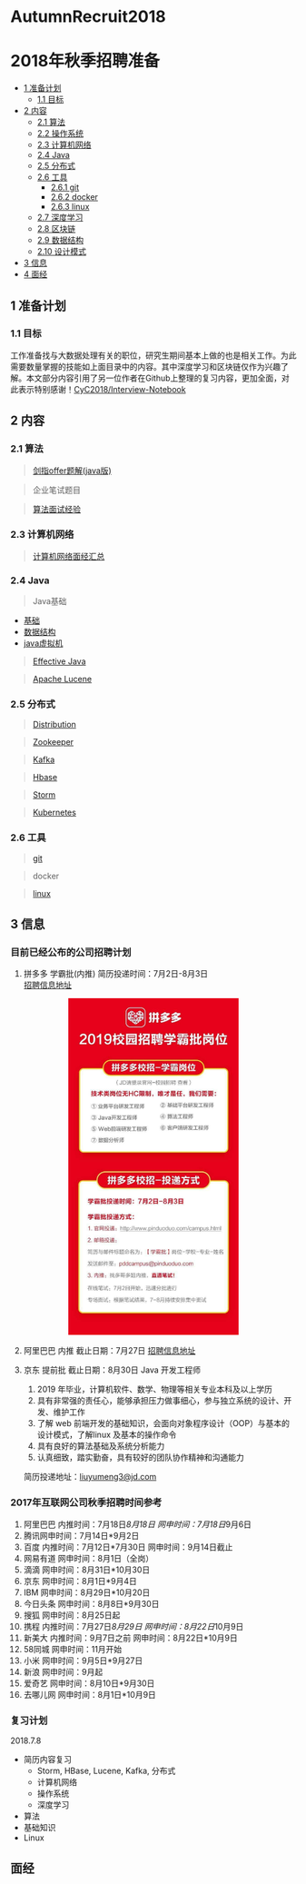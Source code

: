 # AutumnRecruit2018
# 2018年秋季招聘准备

* [1 准备计划](#1)
    * [1.1 目标](#1.1)
* [2 内容](#2内容)
    * [2.1 算法](#2.1)
    * [2.2 操作系统](#2.2)
    * [2.3 计算机网络](#2.3)
    * [2.4 Java](#2.4)
    * [2.5 分布式](#2.5)
    * [2.6 工具](#2.6)
        * [2.6.1 git](#2.6.1)
        * [2.6.2 docker](#2.6.2)  
        * [2.6.3 linux](#2.6.3)
    * [2.7 深度学习](#2.7)
    * [2.8 区块链](#2.8)
    * [2.9 数据结构](#2.9)
    * [2.10 设计模式](#2.10)
* [3 信息](#3)
* [4 面经](articles/interview.md)

## 1 准备计划
### 1.1 目标
工作准备找与大数据处理有关的职位，研究生期间基本上做的也是相关工作。为此需要数量掌握的技能如上面目录中的内容。其中深度学习和区块链仅作为兴趣了解。本文部分内容引用了另一位作者在Github上整理的复习内容，更加全面，对此表示特别感谢！[CyC2018/Interview-Notebook](https://github.com/CyC2018/Interview-Notebook)

## 2 内容
### 2.1 算法
> [剑指offer题解(java版)](articles/altorighm/剑指offer.md)

> 企业笔试题目

> [算法面试经验](articles/algorithm/interview.md)

### 2.3 计算机网络
> [计算机网络面经汇总](articles/network/interview.md)

### 2.4 Java
> Java基础

* [基础](articles/java/basic.md)
* [数据结构](articles/java/datastructure.md)
* [java虚拟机](articles/java/jvm.md)


> [Effective Java](articles/java/effectivejava.md)  

> [Apache Lucene](articles/lucene.md)

### 2.5 分布式
> [Distribution](articles/distribution.md)

> [Zookeeper](articles/Zookeeper.md)

> [Kafka](articles/Kafka.md)

> [Hbase](articles/Hbase.md)

> [Storm](articles/Storm.md)

> [Kubernetes](articles/Kubernetes.md)

### 2.6 工具
> [git](tools/git.md)

> docker 

> [linux](articles/linux/linux.md)



> 
## 3 信息

### 目前已经公布的公司招聘计划

1. 拼多多 学霸批(内推)  简历投递时间：7月2日-8月3日  
[招聘信息地址](https://mp.weixin.qq.com/s?__biz=MzI3MzQzMDEwNw==&mid=2247484279&idx=1&sn=ea88bdbcc4c2a7d063c6f13e2be2041f&chksm=eb222043dc55a955e42b1bbe07a1b7ef1fde0421f3873bd3fae1cfa872c505b6a4afbb59efcc&mpshare=1&scene=23&srcid=0702ucJuM0Mv4pxz5v56dNYL#rd)
<div align="center"><img src="resources/images/pinduoduo.jpg" width="300"></div>

2. 阿里巴巴 内推  截止日期：7月27日 
[招聘信息地址](https://www.jianshu.com/p/50ec6fd13e9c?utm_campaign=hugo&utm_medium=reader_share&utm_content=note&utm_source=weixin-timeline&from=timeline&isappinstalled=0)

3. 京东 提前批 截止日期：8月30日
    Java 开发工程师
    1. 2019 年毕业，计算机软件、数学、物理等相关专业本科及以上学历
    2. 具有非常强的责任心，能够承担压力做事细心，参与独立系统的设计、开发、维护工作
    3. 了解 web 前端开发的基础知识，会面向对象程序设计（OOP）与基本的设计模式，了解linux 及基本的操作命令
    4. 具有良好的算法基础及系统分析能力
    5. 认真细致，踏实勤奋，具有较好的团队协作精神和沟通能力

    简历投递地址：liuyumeng3@jd.com


### 2017年互联网公司秋季招聘时间参考

1. 阿里巴巴 内推时间：7月18日*8月18日 网申时间：7月18日*9月6日
2. 腾讯网申时间：7月14日*9月2日
3. 百度 内推时间：7月12日*7月30日 网申时间：9月14日截止
4. 网易有道 网申时间：8月1日（全岗）
5. 滴滴 网申时间：8月31日*10月30日
6. 京东 网申时间：8月1日*9月4日
7. IBM 网申时间：8月29日*10月20日
8. 今日头条 网申时间：8月8日*9月30日
9. 搜狐 网申时间：8月25日起
10. 携程 内推时间：7月27日*8月29日 网申时间：8月22日*10月9日
11. 新美大 内推时间：9月7日之前 网申时间：8月22日*10月9日
12. 58同城 网申时间：11月开始
13. 小米 网申时间：9月5日*9月27日
14. 新浪 网申时间：9月起
15. 爱奇艺 网申时间：8月10日*9月30日
16. 去哪儿网 网申时间：8月1日*10月9日


### 复习计划

2018.7.8
* 简历内容复习
    * Storm, HBase, Lucene, Kafka, 分布式
    * 计算机网络
    * 操作系统
    * 深度学习
* 算法
* 基础知识
* Linux

## 面经

